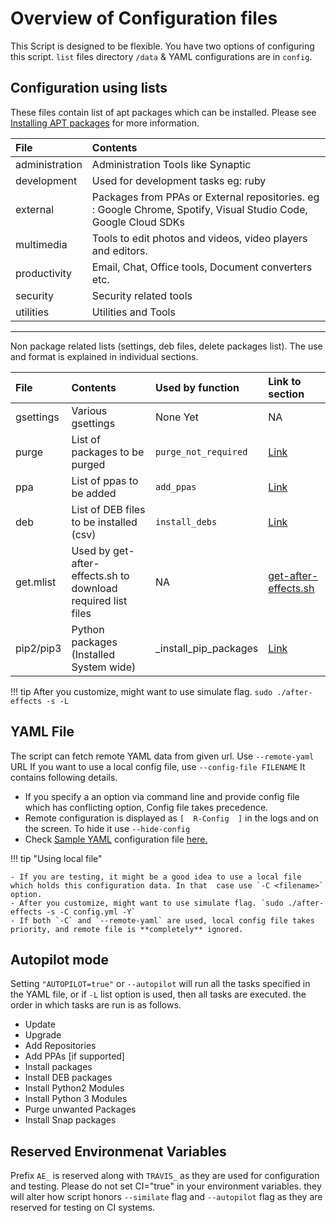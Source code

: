 # Overview of Configuration files

This Script is designed to be flexible. You have two options of configuring this script.
`list` files directory `/data` & YAML configurations are in `config`.

## Configuration using  lists

These files contain list of apt packages which can be installed. Please see [Installing APT packages](tasks/apt) for more information.

| File           | Contents                                                                                                        |
| :------------- | :-------------------------------------------------------------------------------------------------------------- |
| administration | Administration Tools like Synaptic                                                                              |
| development    | Used for development tasks eg: ruby                                                                             |
| external       | Packages from PPAs or External repositories. eg : Google Chrome, Spotify, Visual Studio Code, Google Cloud SDKs |
| multimedia     | Tools to edit photos and videos, video players and editors.                                                     |
| productivity   | Email, Chat, Office tools, Document converters etc.                                                             |
| security       | Security related tools                                                                                          |
| utilities      | Utilities and Tools                                                                                             |

---
Non package related lists (settings, deb files, delete packages list). The use and format is explained in individual sections.

| File      | Contents                                                     | Used by function      | Link to section                                                                                           |
| :-------- | :----------------------------------------------------------- | :-------------------- | :-------------------------------------------------------------------------------------------------------- |
| gsettings | Various gsettings                                            | None Yet              | NA                                                                                                        |
| purge     | List of packages to be purged                                | `purge_not_required`  | [Link](tasks/#purge-unwanted-packages)                                                                    |
| ppa       | List of ppas to be added                                     | `add_ppas`            | [Link](tasks/#add-personal-package-archives-ppa)                                                          |
| deb       | List of DEB files to be installed (csv)                      | `install_debs`        | [Link](tasks/#install-debian-package-package-archives-deb-files)                                          |
| get.mlist | Used by get-after-effects.sh to download required list files | NA                    | [get-after-effects.sh](https://github.com/tprasadtp/ubuntu-post-install/blob/master/get-after-effects.sh) |
| pip2/pip3 | Python packages (Installed System wide)                      | _install_pip_packages | [Link](tasks/#install-python-packages-via-pip)                                                            |

!!! tip
    After you customize, might want to use simulate flag. `sudo ./after-effects -s -L`

## YAML File

The script can fetch remote YAML data from given url. Use `--remote-yaml` URL If you want to use a local config file, use `--config-file FILENAME` It contains following details.

- If you specify a an option via command line and provide config file which has conflicting option, Config file takes precedence.
- Remote configuration is displayed as `[  R-Config  ]` in the logs and on the screen. To hide it use `--hide-config`
- Check [Sample YAML](/yaml/#yaml-config) configuration file [here.](/yaml/#yaml-config)

!!! tip "Using local file"

    - If you are testing, it might be a good idea to use a local file which holds this configuration data. In that  case use `-C <filename>` option.
    - After you customize, might want to use simulate flag. `sudo ./after-effects -s -C config.yml -Y`
    - If both `-C` and `--remote-yaml` are used, local config file takes priority, and remote file is **completely** ignored.

## Autopilot mode

Setting `"AUTOPILOT=true"` or `--autopilot` will run all the tasks specified in the YAML file, or if `-L` list option is used, then all tasks are executed. the order in which tasks are run is as follows.

- Update
- Upgrade
- Add Repositories
- Add PPAs [if supported]
- Install packages
- Install DEB packages
- Install Python2 Modules
- Install Python 3 Modules
- Purge unwanted Packages
- Install Snap packages

## Reserved Environmenat Variables

Prefix `AE_` is reserved along with `TRAVIS_` as they are used for configuration and testing.
Please do not set CI="true" in your environment variables. they will alter how script honors `--similate` flag and `--autopilot` flag
as they are reserved for testing on CI systems.
